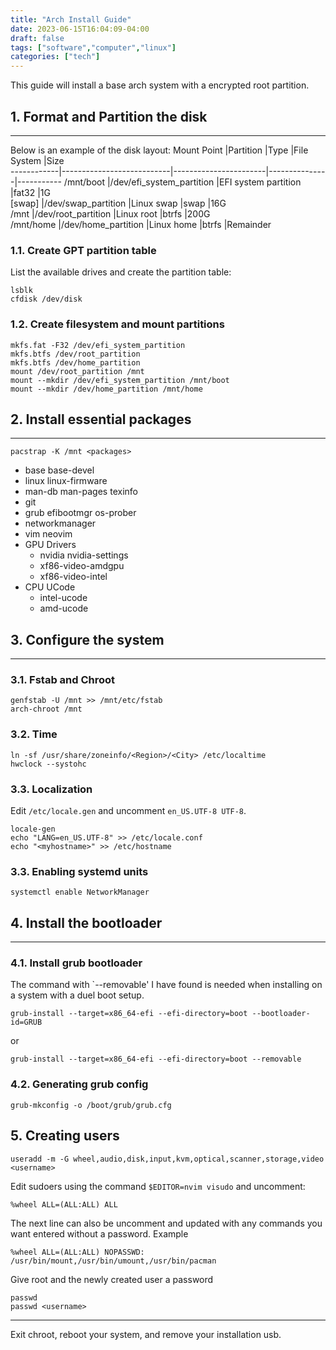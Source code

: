 ```yaml
---
title: "Arch Install Guide"
date: 2023-06-15T16:04:09-04:00
draft: false
tags: ["software","computer","linux"]
categories: ["tech"]
---
```


This guide will install a base arch system with a encrypted root partition.

## 1. Format and Partition the disk
---
Below is an example of the disk layout:
Mount Point	|Partition	                |Type				    |File System	|Size		
------------|---------------------------|-----------------------|---------------|-----------
/mnt/boot   |/dev/efi_system_partition	|EFI system partition	|fat32			|1G			
[swap]		|/dev/swap_partition	    |Linux swap	            |swap			|16G		
/mnt		|/dev/root_partition	    |Linux root	            |btrfs			|200G		
/mnt/home	|/dev/home_partition	    |Linux home	            |btrfs			|Remainder	

### 1.1. Create GPT partition table
List the available drives and create the partition table:
```
lsblk
cfdisk /dev/disk
```


### 1.2. Create filesystem and mount partitions
```
mkfs.fat -F32 /dev/efi_system_partition
mkfs.btfs /dev/root_partition
mkfs.btfs /dev/home_partition
mount /dev/root_partition /mnt
mount --mkdir /dev/efi_system_partition /mnt/boot
mount --mkdir /dev/home_partition /mnt/home
```


## 2. Install essential packages
---
```
pacstrap -K /mnt <packages>
```
- base base-devel
- linux linux-firmware
- man-db man-pages texinfo
- git
- grub efibootmgr os-prober
- networkmanager
- vim neovim
- GPU Drivers
    - nvidia nvidia-settings
    - xf86-video-amdgpu
    - xf86-video-intel
- CPU UCode
    - intel-ucode
    - amd-ucode


## 3. Configure the system
---
### 3.1. Fstab and Chroot
```
genfstab -U /mnt >> /mnt/etc/fstab
arch-chroot /mnt
```

### 3.2. Time
```
ln -sf /usr/share/zoneinfo/<Region>/<City> /etc/localtime
hwclock --systohc
```

### 3.3. Localization
Edit `/etc/locale.gen` and uncomment `en_US.UTF-8 UTF-8`.
```
locale-gen
echo "LANG=en_US.UTF-8" >> /etc/locale.conf
echo "<myhostname>" >> /etc/hostname
```

### 3.3. Enabling systemd units
```
systemctl enable NetworkManager
```

## 4. Install the bootloader
---
### 4.1. Install grub bootloader
The command with `--removable' I have found is needed when installing on a system with a duel boot setup.
```
grub-install --target=x86_64-efi --efi-directory=boot --bootloader-id=GRUB
```
or
```
grub-install --target=x86_64-efi --efi-directory=boot --removable
```

### 4.2. Generating grub config
```
grub-mkconfig -o /boot/grub/grub.cfg
```

## 5. Creating users
```
useradd -m -G wheel,audio,disk,input,kvm,optical,scanner,storage,video <username>
```
Edit sudoers using the command `$EDITOR=nvim visudo` and uncomment:
```
%wheel ALL=(ALL:ALL) ALL
```

The next line can also be uncomment and updated with any commands you want
entered without a password.
Example
```
%wheel ALL=(ALL:ALL) NOPASSWD: /usr/bin/mount,/usr/bin/umount,/usr/bin/pacman
```

Give root and the newly created user a password
```
passwd
passwd <username>
```
---
Exit chroot, reboot your system, and remove your installation usb.  
